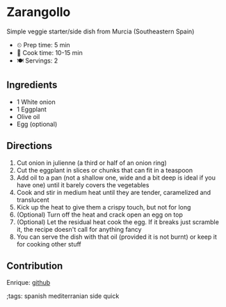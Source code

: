 # Zarangollo

Simple veggie starter/side dish from Murcia (Southeastern Spain)

- ⏲ Prep time: 5 min
- 🍳 Cook time: 10-15 min
- 🍽 Servings: 2

## Ingredients

- 1 White onion
- 1 Eggplant
- Olive oil
- Egg (optional)

## Directions

1. Cut onion in julienne (a third or half of an onion ring)
2. Cut the eggplant in slices or chunks that can fit in a teaspoon
3. Add oil to a pan (not a shallow one, wide and a bit deep is ideal if you have one) until it barely covers the vegetables
4. Cook and stir in medium heat until they are tender, caramelized and translucent
5. Kick up the heat to give them a crispy touch, but not for long
6. (Optional) Turn off the heat and crack open an egg on top
7. (Optional) Let the residual heat cook the egg. If it breaks just scramble it, the recipe doesn't call for anything fancy
8. You can serve the dish with that oil (provided it is not burnt) or keep it for cooking other stuff

## Contribution

Enrique: [github](https://github.com/enrique95)

;tags: spanish mediterranian side quick
